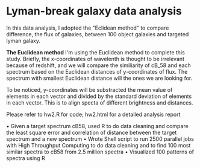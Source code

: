 # Lyman-break galaxy data analysis

In this data analysis, I adopted the "Eclidean method" to compare difference, the flux of galaxies, between 100 object galaxies and targeted lyman galaxy.

**The Euclidean method**
I'm using the Euclidean method to complete this study. Briefly, the x-coordinates of wavelenth is thought to be irrelevant because of redshift, and we will compare the similiarity of cB_58 and each spectrum based on the Euclidean distances of y-coordinates of flux. The spectrum with smallest Euclidean distance will the ones we are looking for.

To be noticed, y-coordinates will be substracted the mean value of elements in each vector and divided by the standard deviation of elements in each vector. This is to align specta of different brightness and distances.



Please refer to hw2.R for code; hw2.html for a detailed analysis report



• Given a target spectrum cB58, used R to do data cleaning and compare the least square error and correlation of distance between the target spectrum and a new spectrum
• Wrote Shell script to run 2500 parallel jobs with High Throughput Computing to do data cleaning and to find 100 most similar spectra to cB58 from 2.5 million spectra
• Visualized 100 patterns of spectra using R
